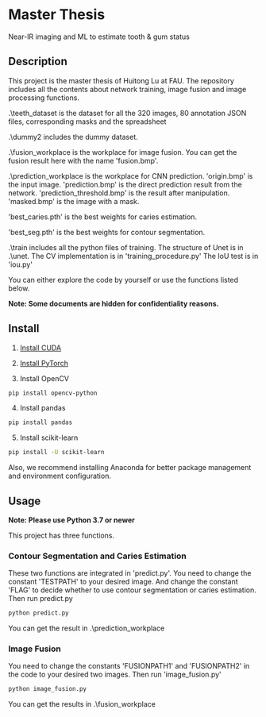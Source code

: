 # Master Thesis
Near-IR imaging and ML to estimate tooth & gum status

## Description
This project is the master thesis of Huitong Lu at FAU.
The repository includes all the contents about network training, image fusion and image processing functions.

.\teeth_dataset is the dataset for all the 320 images, 80 annotation JSON files, corresponding masks and the spreadsheet

.\dummy2 includes the dummy dataset.

.\fusion_workplace is the workplace for image fusion. You can get the fusion result here with the name 'fusion.bmp'.

.\prediction_workplace is the workplace for CNN prediction. 'origin.bmp' is the input image. 'prediction.bmp' is the direct prediction result from
the network. 'prediction_threshold.bmp' is the result after manipulation. 'masked.bmp' is the image with a mask. 

'best_caries.pth' is the best weights for caries estimation.

'best_seg.pth' is the best weights for contour segmentation.

.\train includes all the python files of training. 
The structure of Unet is in .\unet. The CV implementation is in 'training_procedure.py'
The IoU test is in 'iou.py'

You can either explore the code by yourself or use the functions listed below.

**Note: Some documents are hidden for confidentiality reasons.**

## Install
1. [Install CUDA](https://developer.nvidia.com/cuda-downloads)

2. [Install PyTorch](https://pytorch.org/get-started/locally/)

3. Install OpenCV
```bash
pip install opencv-python
```

4. Install pandas
```bash
pip install pandas
```

5. Install scikit-learn
```bash
pip install -U scikit-learn
```
Also, we recommend installing Anaconda for better package management and environment configuration.

## Usage

**Note: Please use Python 3.7 or newer**

This project has three functions.

### Contour Segmentation and Caries Estimation
These two functions are integrated in 'predict.py'.
You need to change the constant 'TESTPATH' to your desired image.
And change the constant 'FLAG' to decide whether to use contour segmentation or caries estimation.
Then run predict.py
```bash
python predict.py
```
You can get the result in .\prediction_workplace
### Image Fusion
You need to change the constants 'FUSIONPATH1' and 'FUSIONPATH2' in the code to your desired two images.
Then run 'image_fusion.py'
```bash
python image_fusion.py
```
You can get the results in .\fusion_workplace


